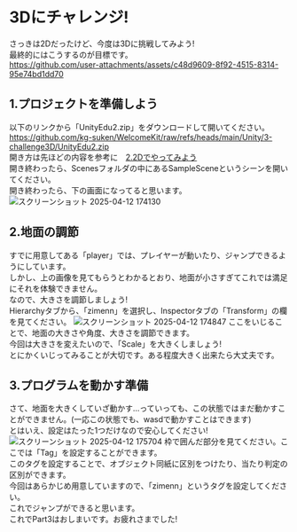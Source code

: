# 3Dにチャレンジ!
さっきは2Dだったけど、今度は3Dに挑戦してみよう!  
最終的にはこうするのが目標です。  
https://github.com/user-attachments/assets/c48d9609-8f92-4515-8314-95e74bd1dd70  
## 1.プロジェクトを準備しよう
以下のリンクから「UnityEdu2.zip」をダウンロードして開いてください。  
https://github.com/kg-suken/WelcomeKit/raw/refs/heads/main/Unity/3-challenge3D/UnityEdu2.zip  
開き方は先ほどの内容を参考に　[2.2Dでやってみよう](https://github.com/kg-suken/WelcomeKit/tree/main/Unity/2-LetsTry)  
開き終わったら、Scenesフォルダの中にあるSampleSceneというシーンを開いてください。  
開き終わったら、下の画面になってると思います。  
![スクリーンショット 2025-04-12 174130](https://github.com/user-attachments/assets/eebd7604-ef05-447d-9bb7-508c55b95f68)
## 2.地面の調節 
すでに用意してある「player」では、プレイヤーが動いたり、ジャンプできるようにしています。  
しかし、上の画像を見てもらうとわかるとおり、地面が小さすぎてこれでは満足にそれを体験できません。  
なので、大きさを調節しましょう!  
Hierarchyタブから、「zimenn」を選択し、Inspectorタブの「Transform」の欄を見てください。
![スクリーンショット 2025-04-12 174847](https://github.com/user-attachments/assets/5a1ba3d3-20f5-4ec2-ad0e-8200e5aa76c2)
ここをいじることで、地面の大きさや角度、大きさを調節できます。  
今回は大きさを変えたいので、「Scale」を大きくしましょう!  
とにかくいじってみることが大切です。ある程度大きく出来たら大丈夫です。  
## 3.プログラムを動かす準備
さて、地面を大きくしていざ動かす...っていっても、この状態ではまだ動かすことができません。(一応この状態でも、wasdで動かすことはできます)  
とはいえ、設定はたった1つだけなので安心してください!  
![スクリーンショット 2025-04-12 175704](https://github.com/user-attachments/assets/8a2c5b26-18f5-45a9-9ea7-3cedb3e01b1d)
枠で囲んだ部分を見てください。ここでは「Tag」を設定することができます。  
このタグを設定することで、オブジェクト同紙に区別をつけたり、当たり判定の区別ができます。  
今回はあらかじめ用意していますので、「zimenn」というタグを設定してください。  
これでジャンプができると思います。  
これでPart3はおしまいです。お疲れさまでした!
